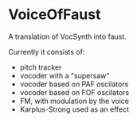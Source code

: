 VoiceOfFaust
============

A translation of VocSynth into faust.

Currently it consists of:

* pitch tracker
* vocoder with a "supersaw"
* vocoder based on PAF oscilators
* vocoder based on FOF oscilators
* FM, with modulation by the voice
* Karplus-Strong used as an effect
